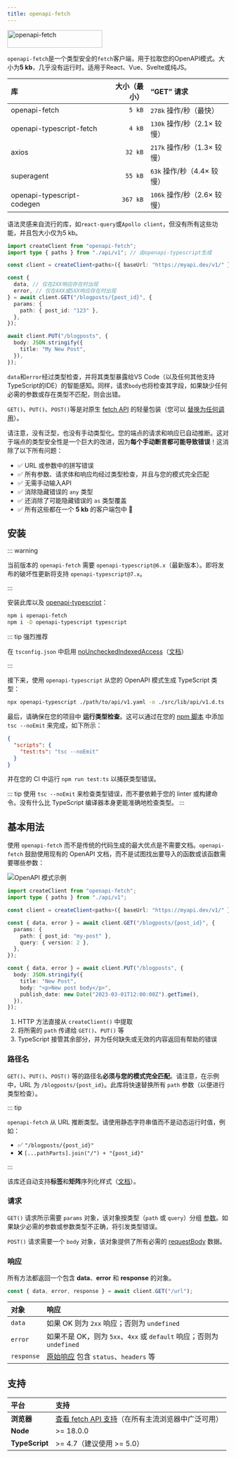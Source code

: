 ```yaml
---
title: openapi-fetch
---
```


<img src="/assets/openapi-fetch.svg" alt="openapi-fetch" width="216" height="40" />

`openapi-fetch`是一个类型安全的`fetch`客户端，用于拉取您的OpenAPI模式。大小为**5 kb**，几乎没有运行时。适用于React、Vue、Svelte或纯JS。

| 库                         | 大小（最小） | “GET” 请求                  |
| :------------------------- | -----------: | :-------------------------- |
| openapi-fetch              |       `5 kB` | `278k` 操作/秒（最快）      |
| openapi-typescript-fetch   |       `4 kB` | `130k` 操作/秒（2.1× 较慢） |
| axios                      |      `32 kB` | `217k` 操作/秒（1.3× 较慢） |
| superagent                 |      `55 kB` | `63k` 操作/秒（4.4× 较慢）  |
| openapi-typescript-codegen |     `367 kB` | `106k` 操作/秒（2.6× 较慢） |

语法灵感来自流行的库，如`react-query`或`Apollo client`，但没有所有这些功能，并且包大小仅为5 kb。

```ts
import createClient from "openapi-fetch";
import type { paths } from "./api/v1"; // 由openapi-typescript生成

const client = createClient<paths>({ baseUrl: "https://myapi.dev/v1/" });

const {
  data, // 仅在2XX响应存在时出现
  error, // 仅在4XX或5XX响应存在时出现
} = await client.GET("/blogposts/{post_id}", {
  params: {
    path: { post_id: "123" },
  },
});

await client.PUT("/blogposts", {
  body: JSON.stringify({
    title: "My New Post",
  }),
});
```

`data`和`error`经过类型检查，并将其类型暴露给VS Code（以及任何其他支持TypeScript的IDE）的智能感知。同样，请求`body`也将检查其字段，如果缺少任何必需的参数或存在类型不匹配，则会出错。

`GET()`、`PUT()`、`POST()`等是对原生 [fetch API](https://developer.mozilla.org/en-US/docs/Web/API/Fetch_API) 的轻量包装（您可以 [替换为任何调用](/zh/openapi-fetch/api#create-client)）。

请注意，没有泛型，也没有手动类型化。您的端点的请求和响应已自动推断。这对于端点的类型安全性是一个巨大的改进，因为**每个手动断言都可能导致错误**！这消除了以下所有问题：

- ✅ URL 或参数中的拼写错误
- ✅ 所有参数、请求体和响应均经过类型检查，并且与您的模式完全匹配
- ✅ 无需手动输入API
- ✅ 消除隐藏错误的 `any` 类型
- ✅ 还消除了可能隐藏错误的 `as` 类型覆盖
- ✅ 所有这些都在一个 **5 kb** 的客户端包中 🎉

## 安装

::: warning

当前版本的 `openapi-fetch` 需要 `openapi-typescript@6.x`（最新版本）。即将发布的破坏性更新将支持 `openapi-typescript@7.x`。

:::

安装此库以及 [openapi-typescript](/introduction)：

```bash
npm i openapi-fetch
npm i -D openapi-typescript typescript
```

::: tip 强烈推荐

在 `tsconfig.json` 中启用 [noUncheckedIndexedAccess](https://www.typescriptlang.org/tsconfig#noUncheckedIndexedAccess)（[文档](/advanced#enable-nouncheckedindexaccess-in-your-tsconfigjson)）

:::

接下来，使用 `openapi-typescript` 从您的 OpenAPI 模式生成 TypeScript 类型：

```bash
npx openapi-typescript ./path/to/api/v1.yaml -o ./src/lib/api/v1.d.ts
```

最后，请确保在您的项目中 **运行类型检查**。这可以通过在您的 [npm 脚本](https://docs.npmjs.com/cli/v9/using-npm/scripts) 中添加 `tsc --noEmit` 来完成，如下所示：

```json
{
  "scripts": {
    "test:ts": "tsc --noEmit"
  }
}
```

并在您的 CI 中运行 `npm run test:ts` 以捕获类型错误。

::: tip
使用 `tsc --noEmit` 来检查类型错误，而不要依赖于您的 linter 或构建命令。没有什么比 TypeScript 编译器本身更能准确地检查类型。
:::

## 基本用法

使用 `openapi-fetch` 而不是传统的代码生成的最大优点是不需要文档。`openapi-fetch` 鼓励使用现有的 OpenAPI 文档，而不是试图找出要导入的函数或该函数需要哪些参数：

![OpenAPI 模式示例](/assets/openapi-schema.png)

```ts
import createClient from "openapi-fetch";
import type { paths } from "./api/v1";

const client = createClient<paths>({ baseUrl: "https://myapi.dev/v1/" });

const { data, error } = await client.GET("/blogposts/{post_id}", {
  params: {
    path: { post_id: "my-post" },
    query: { version: 2 },
  },
});

const { data, error } = await client.PUT("/blogposts", {
  body: JSON.stringify({
    title: "New Post",
    body: "<p>New post body</p>",
    publish_date: new Date("2023-03-01T12:00:00Z").getTime(),
  }),
});
```

1. HTTP 方法直接从 `createClient()` 中提取
2. 将所需的 `path` 传递给 `GET()`、`PUT()` 等
3. TypeScript 接管其余部分，并为任何缺失或无效的内容返回有帮助的错误

### 路径名

`GET()`、`PUT()`、`POST()` 等的路径名**必须与您的模式完全匹配**。请注意，在示例中，URL 为 `/blogposts/{post_id}`。此库将快速替换所有 `path` 参数（以便进行类型检查）。

::: tip

`openapi-fetch` 从 URL 推断类型。请使用静态字符串值而不是动态运行时值，例如：

- ✅ `"/blogposts/{post_id}"`
- ❌ `[...pathParts].join("/") + "{post_id}"`

:::

该库还自动支持**标签**和**矩阵**序列化样式（[文档](https://swagger.io/docs/specification/serialization/#path)）。

### 请求

`GET()` 请求所示需要 `params` 对象，该对象按类型（`path` 或 `query`）分组 [参数](https://spec.openapis.org/oas/latest.html#parameter-object)。如果缺少必需的参数或参数类型不正确，将引发类型错误。

`POST()` 请求需要一个 `body` 对象，该对象提供了所有必需的 [requestBody](https://spec.openapis.org/oas/latest.html#request-body-object) 数据。

### 响应

所有方法都返回一个包含 **data**、**error** 和 **response** 的对象。

```ts
const { data, error, response } = await client.GET("/url");
```

| 对象       | 响应                                                                                              |
| :--------- | :------------------------------------------------------------------------------------------------ |
| `data`     | 如果 OK 则为 `2xx` 响应；否则为 `undefined`                                                       |
| `error`    | 如果不是 OK，则为 `5xx`、`4xx` 或 `default` 响应；否则为 `undefined`                              |
| `response` | [原始响应](https://developer.mozilla.org/en-US/docs/Web/API/Response) 包含 `status`、`headers` 等 |

## 支持

| 平台           | 支持                                                                                                                                  |
| :------------- | :------------------------------------------------------------------------------------------------------------------------------------ |
| **浏览器**     | [查看 fetch API 支持](https://developer.mozilla.org/en-US/docs/Web/API/Fetch_API#browser_compatibility)（在所有主流浏览器中广泛可用） |
| **Node**       | >= 18.0.0                                                                                                                             |
| **TypeScript** | >= 4.7（建议使用 >= 5.0）                                                                                                             |
